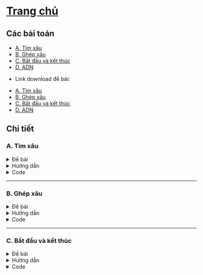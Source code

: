 # [Trang chủ](https://ppap-1264589.github.io/interesting-solution)

## Các bài toán
- [A. Tìm xâu](#id-sectionA)
- [B. Ghép xâu](#id-sectionB)
- [C. Bắt đầu và kết thúc](#id-sectionC)
- [D. ADN](#id-sectionD)
* Link download đề bài:
- [A. Tìm xâu](https://github.com/ppap-1264589/Hashing/files/6961866/A-Hash.pdf)
- [B. Ghép xâu](https://github.com/ppap-1264589/Hashing/files/7251329/B-Hash.pdf)
- [C. Bắt đầu và kết thúc](https://github.com/ppap-1264589/Hashing/files/7251526/C-Hash.pdf)
- [D. ADN](https://github.com/ppap-1264589/Hashing/files/7251529/D-Hash.pdf)


## Chi tiết

<div id='id-sectionA'/>

### A. Tìm xâu
<details>
<summary>Đề bài</summary>

Cho 2 xâu A, B độ dài không vượt quá 10^6. Đưa ra những vị trí xuất hiện xâu A trong xâu B.

**Input**

Dòng đầu chứa xâu A

Dòng hai chứa xâu B

**Output**

Dòng đầu chứa số k là số vị trí xuất hiện xâu A trong xâu B.

Dòng 2 chứa k số nguyên tăng dần xác định k vị trí xuất hiện A trong B

**Example**

*Input*
```C++
viet
vietnamnamvietviet
```

*Output*
```c++
3
1 11 15
```
</details>

<details>
<summary>Hướng dẫn</summary>

    Hoàn toàn có thể làm trâu bài toàn này với độ phức tạp O(n*m) cùng hàm find() trong thư viện cstring
    Tuy nhiên với thuật toán Hash String thì chỉ cần khởi tạo mã Hash trong O(m+n) và kiểm tra trong O(1)
</details>

<details>
<summary>Code</summary>
    
```c++
#include <bits/stdc++.h>
#define Task ""
#define up(i,a,b)               for (int i = (a); i <= (b); i++)
#define base                    4
using namespace std;

const int maxn = 10000001;
const long long MM = 1ll*MOD*MOD;

long long H[maxn];
long long B[maxn];
string a,b;
int n,m;

long long gethash(int u, int v){
    return (B[v] - B[u-1]*H[n] + MM) % MOD;
}

signed main (){
    ios_base::sync_with_stdio(false);
    cin.tie(0);
    cout.tie(0);

    cin >> b >> a;
    n = a.size();
    m = b.size();
    a = '@' + a;
    b = '@' + b;

    long long hashA = 0;
    for (int i = 1; i <= n; i++){
        hashA = (hashA*base + a[i]) % MOD;
    } // Hash code of string a

    H[0] = 1;
    for (int i = 1; i <= m; i++){
        B[i] = (B[i-1]*base + b[i]) % MOD;
        // Hash code of substrings from 1 to i in b
        H[i] = (H[i-1]*base) % MOD;
        // Decryptor
    }

    for (int v = n; v <= m; v++){
        int u = v - n + 1;
        if (gethash(u, v) == hashA){
            cout << u << " ";
        }
    }
    return 0;
}
```
</details>

    
    
    
    
---------------

<div id='id-sectionB'/>

### B. Ghép xâu
<details>
<summary>Đề bài</summary>

Cho một xâu gồm n ký tự

Cho một tập hợp gồm m xâu 

Hãy chỉ ra trình tự lắp ghép các mẩu giấy để được xâu ban đầu.

Biết rằng luôn tồn tại cách ghép m xâu từ tập hợp đã cho thành xâu n ký tự ban đầu

**Input**

Dòng đầu tiên chứa 2 số nguyên n và m(1 ≤ m ≤ n ≤ 10^6) 

Dòng thứ 2 chứa xâu ban đầu gồm các ký tự thường, độ dài không quá 10^6. 

Mỗi dòng trong m dòng tiếp theo chứa xâu độ dài k = n / m.

**Output**

Đưa ra một dòng m số nguyên xác định trình tự lắp ghép các mẩu giấy. Nếu tồn tại nhiều cách lắp
ghép thì đưa ra cách có thứ tự từ điển lớn nhất.

**Example**

*Input*
```c++
9 3
toivoitoi
voi
toi
toi
```

*Output*
```c++
3 1 2
```
</details>

<details>
<summary>Hướng dẫn</summary>
    
    Thực hiện việc lấy mã Hash của các đoạn k ký tự liên tiếp trong xâu ban đầu vào tập A,
    và của tất cả các xâu trong tập hợp cho trước vào tập B
    
    Ta lưu lại hai tham số cho mỗi tập
    1. Mã Hash
    2. Thứ tự xâu
    
    Sort lại hai tập theo giá trị của mã Hash. 
    Đối với những mã Hash bằng nhau trong tập B, ta xếp mã Hash nào có 'thứ tự xâu' lớn hơn lên trước.
    Việc này đảm bảo cho các xâu giống nhau, thì xâu có 'thứ tự' lớn hơn luôn được đẩy lên trước
    
    Ghi kết quả : 
    result[thứ tự của xâu A[i]] = thứ tự xâu của B[i]
    for (i từ 1 -> m) cout << result[i] << " ";
</details>

<details>
<summary>Code</summary>
    
```c++
#include <bits/stdc++.h>
#pragma GCC optimize("Ofast")
#pragma GCC optimize ("unroll-loops")
#pragma GCC target("sse,sse2,sse3,ssse3,sse4,popcnt,abm,mmx,avx,tune=native")

#define up(i,a,b)               for (int i = (a); i <= (b); i++)
#define down(i,a,b)             for (int i = (a); i >= (b); i--)
#define MOD                     1000000007
#define base                    3956221
#define pii                     pair<int, int>
#define f                       first
#define s                       second
using namespace std;

const int maxn = 1000001;
const long long MM = 1ll*MOD*MOD;
int n,m;
string s;
pii S[maxn];
pii R[maxn];
int res[100008];

long long gethash(string t){
    long long vhash = 0;
    int nn = t.size();
    t = '@' + t;
    for (int i = 1; i <= nn; i++){
        vhash = (vhash*base + t[i]) % MOD;
    }
    return vhash;
}

//bool cmp1(pii x, pii y){
//    if (x.f == y.f) return (x.s < y.s);
//    return (x.f < y.f);
//}

bool cmp2(pii x, pii y){
    if (x.f == y.f) return (x.s > y.s);
    return (x.f < y.f);
}

signed main (){
    ios_base::sync_with_stdio(false);
    cin.tie(0);
    cout.tie(0);

    cin >> n >> m;
    cin >> s;
    s = '@' + s;
    int u = n/m;
    string a;
    int dem = 1;
    for (int i = 1; i <= n; i += u){
        a = s.substr(i, u);
        S[dem] = make_pair(gethash(a), dem);
        dem++;
    }

    dem = 0;
    for (int i = 1; i <= m; i++){
        string x;
        cin >> x;
        R[i] = make_pair(gethash(x), i);
    }

    sort(S+1, S+m+1);
    sort(R+1, R+m+1, cmp2);

    up(i, 1, m) res[S[i].s] = R[i].s;
    up(i, 1, m) cout << res[i] << " ";
}
```
</details>

-----------------------------------------
<div id='id-sectionC'/>

### C. Bắt đầu và kết thúc
    
<details>
<summary>Đề bài</summary>

Cho một dãy số nguyên gồm n phần tử, đã bị xáo trộn vị trí theo một quy tắc như sau:
    
• Đảo ngược vị trí của dãy k số bắt đầu từ số thứ nhất tính từ trái,
    
• Đảo ngược vị trí của dãy k số bắt đầu từ số thứ hai tính từ trái,
    
• . . . . . .
    
• Đảo ngược vị trí của dãy k số kết thúc bởi số cuối cùng ở bên phải.
    
Ví dụ, với k = 3 và trình tự ban đầu các số là [1, 2, 3, 1, 2], sau khi sắp xếp lại theo kiểu trên
    
trình tự các số sẽ là [3, 1, 2, 2, 1].
    
Cho biết trình tự ban đầu và trình tự hiện tại của dãy số. Hãy xác định có bao nhiêu giá trị k khác nhau có thể đã
    
được áp dụng khi xáo dãy số trên và chỉ rõ các giá trị đó.
    
**Input**
    
• Dòng đầu tiên chứa số nguyên n(1 ≤ n ≤ 10^5),
    
• Dòng thứ 2 và dòng thứ 3: mỗi dòng chứa n số nguyên xác định trình tự ban đầu và trình tự hiện
    
tại của dãy số, mỗi số có giá trị trong phạm vi [1..10^5].
    
**Output**
    
• Dòng đầu tiên chứa số nguyên m – số giá trị k khác nhau có thể được sử dụng
    
• Dòng tiếp theo chứa m số nguyên dương – các giá trị có thể của k theo thứ tự tăng dần
    
**Example**
    
*input*
```c++
5
1 2 3 1 2
3 1 2 2 1
```
    
*output*
```c++
1
3
```
</details>
    
<details>
<summary>Hướng dẫn</summary>
    
    LƯU Ý: Nháp một chút ra giấy sẽ dễ hiểu hơn
    
    Ta để ý là việc xáo các xâu như vậy thì tổng số lần xoay sẽ luôn là n - k + 1
    Sẽ có hai trường hợp xảy ra
    - TH1: (n - k + 1) % 2 == 0
        Khi đó bản chất của xâu sẽ là (n-k+1) ký tự ở cuối hợp lại với (k-1) kí tự đầu tiên của xâu
    - TH2: (n - k + 1) % 2 == 1
        Khi đó bản chất của xâu sẽ là (n-k+1) ký tự ở cuối hợp lại với (k-1) kí tự đầu tiên (theo thứ tự ngược lại) của xâu
    
    Bài tập đòi hỏi kĩ thuật lấy mã Hash ngược của xâu
    
    Đáp án: Với mỗi k từ 1->n xét từng trường hợp tương ứng của (n - k + 1)
    Nếu mã Hash của xâu tìm được bằng mã Hash của xâu ban đầu, thì k là một đáp án khả thi
</details>
    
<details>
    <summary>Code</summary>
    
```c++
#include <bits/stdc++.h>
#pragma GCC optimize("Ofast")
#pragma GCC optimize ("unroll-loops")
#pragma GCC target("sse,sse2,sse3,ssse3,sse4,popcnt,abm,mmx,avx,tune=native")

#define ll                      long long
#define up(i,a,b)               for (int i = (a); i <= (b); i++)
#define down(i,a,b)             for (int i = (a); i >= (b); i--)
#define MOD                     1000000007
#define base                    311
using namespace std;

const int maxn = 1000001;
const long long MM = 1ll*MOD*MOD;
int n;
ll a[maxn];
ll b[maxn];
ll hashx[maxn];
ll hashn[maxn];
ll D[maxn]; // Decryptor
long long hashB;

void create(){
    up(i, 1, n){
        hashx[i] = (hashx[i-1]*base + a[i]) % MOD;
    }
    down(i, n, 1){
        hashn[i] = (hashn[i+1]*base + a[i]) % MOD;
    }
}

ll getx(int u, int v){
    return (hashx[v] - hashx[u-1]*D[v-u+1] + MM) % MOD;
}

ll getn(int u, int v){
    return (hashn[u] - hashn[v+1]*D[v-u+1] + MM) % MOD;
}

bool check(int k){
    long long sum = 0;
    if ((n - k + 1) % 2 == 0){
        sum = (hashx[k-1] + getx(k, n)*D[k-1]) % MOD;
    }
    else {
        sum = (getn(1, k-1) + getx(k, n)*D[k-1]) % MOD;
    }
    /// Decryptor is generated from 1 to n, so it
    /// only has effect on (1 -> n) hashed substring
    return (sum == hashB);
}

signed main (){
    ios_base::sync_with_stdio(false);
    cin.tie(0);
    cout.tie(0);

    cin >> n;
    up(i, 1, n) cin >> a[i];
    up(i, 1, n) cin >> b[i];
    D[0] = 1;
    up(i, 1, n) D[i] = (D[i-1]*base) % MOD;
    up(i, 1, n){
        hashB = (hashB*base + b[i]) % MOD;
    }
    create();

    vector<int> res;
    for (int i = 1; i <= n; i++){
        if (check(i)) res.push_back(i);
    }

    cout << res.size() << "\n";
    for (auto x : res){
        cout << x << " ";
    }
    return 0;
}
```
</details>
